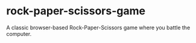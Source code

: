 # rock-paper-scissors-game
A classic browser-based Rock-Paper-Scissors game where you battle the computer.
